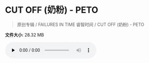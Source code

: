 # CUT OFF (奶粉) - PETO

> 原创专辑 / FAILURES IN TIME 睿智时间 / CUT OFF (奶粉) - PETO

**文件大小**: 28.32 MB

<audio preload="none" controls><source src="https://file.hsyhx.top/video/原创专辑/FAILURES IN TIME 睿智时间/CUT OFF (奶粉) - PETO.flac" type="audio/mpeg">🤔 您的浏览器不支持此音频格式</audio>